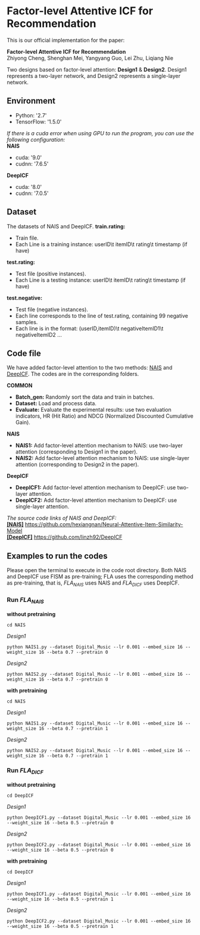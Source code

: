 Factor-level Attentive ICF for Recommendation
=
This is our official implementation for the paper:

**Factor-level Attentive ICF for Recommendation**   
Zhiyong Cheng, Shenghan Mei, Yangyang Guo, Lei Zhu, Liqiang Nie

Two designs based on factor-level attention: **Design1** & **Design2**. Design1 represents a two-layer network, and Design2 represents a single-layer network.

## Environment
- Python: '2.7'
- TensorFlow: '1.5.0'

*If there is a cuda error when using GPU to run the program, you can use the following configuration:*  
**NAIS**  
- cuda: '9.0'
- cudnn: '7.6.5'

**DeepICF**  
- cuda: '8.0'
- cudnn: '7.0.5'

## Dataset
The datasets of NAIS and DeepICF.
**train.rating:**
- Train file.
- Each Line is a training instance: userID\t itemID\t rating\t timestamp (if have)

**test.rating:**
- Test file (positive instances).
- Each Line is a testing instance: userID\t itemID\t rating\t timestamp (if have)

**test.negative:**
- Test file (negative instances).
- Each line corresponds to the line of test.rating, containing 99 negative samples.
- Each line is in the format: (userID,itemID)\t negativeItemID1\t negativeItemID2 ...

## Code file
We have added factor-level attention to the two methods: [NAIS](https://github.com/hexiangnan/Neural-Attentive-Item-Similarity-Model "NAIS") and [DeepICF](https://github.com/linzh92/DeepICF "DeepICF"). The codes are in the corresponding folders.

**COMMON**
- **Batch_gen:** Randomly sort the data and train in batches.
- **Dataset:** Load and process data.
- **Evaluate:** Evaluate the experimental results: use two evaluation indicators, HR (Hit Ratio) and NDCG (Normalized Discounted Cumulative Gain).

**NAIS**
- **NAIS1:** Add factor-level attention mechanism to NAIS: use two-layer attention (corresponding to Design1 in the paper).
- **NAIS2:** Add factor-level attention mechanism to NAIS: use single-layer attention (corresponding to Design2 in the paper).

**DeepICF**
- **DeepICF1:** Add factor-level attention mechanism to DeepICF: use two-layer attention.
- **DeepICF2:** Add factor-level attention mechanism to DeepICF: use single-layer attention.

*The source code links of NAIS and DeepICF:*  
[**[NAIS]**](https://github.com/hexiangnan/Neural-Attentive-Item-Similarity-Model "NAIS")
https://github.com/hexiangnan/Neural-Attentive-Item-Similarity-Model  
[**[DeepICF]**](https://github.com/linzh92/DeepICF "DeepICF")
https://github.com/linzh92/DeepICF

## Examples to run the codes
Please open the terminal to execute in the code root directory. Both NAIS and DeepICF use FISM as pre-training; FLA uses the corresponding method as pre-training, that is, $FLA_{NAIS}$ uses NAIS and $FLA_{DICF}$ uses DeepICF.

### Run $FLA_{NAIS}$
**without pretraining**
```
cd NAIS
```
*Design1*
```
python NAIS1.py --dataset Digital_Music --lr 0.001 --embed_size 16 --weight_size 16 --beta 0.7 --pretrain 0
```
*Design2*
```
python NAIS2.py --dataset Digital_Music --lr 0.001 --embed_size 16 --weight_size 16 --beta 0.7 --pretrain 0
```
**with pretraining**
```
cd NAIS
```
*Design1*
```
python NAIS1.py --dataset Digital_Music --lr 0.001 --embed_size 16 --weight_size 16 --beta 0.7 --pretrain 1
```
*Design2*
```
python NAIS2.py --dataset Digital_Music --lr 0.001 --embed_size 16 --weight_size 16 --beta 0.7 --pretrain 1
```
### Run $FLA_{DICF}$
**without pretraining**
```
cd DeepICF
```
*Design1*
```
python DeepICF1.py --dataset Digital_Music --lr 0.001 --embed_size 16 --weight_size 16 --beta 0.5 --pretrain 0
```
*Design2*
```
python DeepICF2.py --dataset Digital_Music --lr 0.001 --embed_size 16 --weight_size 16 --beta 0.5 --pretrain 0
```
**with pretraining**
```
cd DeepICF
```
*Design1*
```
python DeepICF1.py --dataset Digital_Music --lr 0.001 --embed_size 16 --weight_size 16 --beta 0.5 --pretrain 1
```
*Design2*
```
python DeepICF2.py --dataset Digital_Music --lr 0.001 --embed_size 16 --weight_size 16 --beta 0.5 --pretrain 1
```
